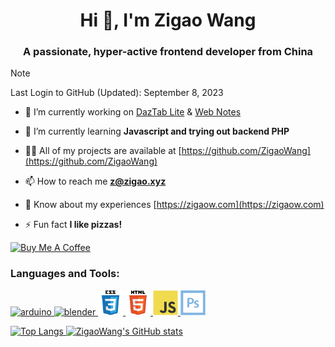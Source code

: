 <h1 align="center">Hi 👋, I'm Zigao Wang</h1>
<h3 align="center">A passionate, hyper-active frontend developer from China</h3>

> [!NOTE]
> Last Login to GitHub (Updated): September 8, 2023

- 🔭 I’m currently working on [DazTab Lite](https://github.com/ZigaoWang/daztab-lite) & [Web Notes](https://zigaowang.github.io/web-notes/)

- 🌱 I’m currently learning **Javascript and trying out backend PHP**

- 👨‍💻 All of my projects are available at [https://github.com/ZigaoWang](https://github.com/ZigaoWang)

- 📫 How to reach me **z@zigao.xyz**

- 📄 Know about my experiences [https://zigaow.com](https://zigaow.com)

- ⚡ Fun fact **I like pizzas!**

<a href="https://www.buymeacoffee.com/zigao" target="_blank"><img src="https://cdn.buymeacoffee.com/buttons/v2/default-yellow.png" alt="Buy Me A Coffee" style="height: 60px !important;width: 217px !important;" ></a>

<h3 align="left">Languages and Tools:</h3>
<p align="left"> <a href="https://www.arduino.cc/" target="_blank" rel="noreferrer"> <img src="https://cdn.worldvectorlogo.com/logos/arduino-1.svg" alt="arduino" width="40" height="40"/> </a> <a href="https://www.blender.org/" target="_blank" rel="noreferrer"> <img src="https://download.blender.org/branding/community/blender_community_badge_white.svg" alt="blender" width="40" height="40"/> </a> <a href="https://www.w3schools.com/css/" target="_blank" rel="noreferrer"> <img src="https://raw.githubusercontent.com/devicons/devicon/master/icons/css3/css3-original-wordmark.svg" alt="css3" width="40" height="40"/> </a> <a href="https://www.w3.org/html/" target="_blank" rel="noreferrer"> <img src="https://raw.githubusercontent.com/devicons/devicon/master/icons/html5/html5-original-wordmark.svg" alt="html5" width="40" height="40"/> </a> <a href="https://developer.mozilla.org/en-US/docs/Web/JavaScript" target="_blank" rel="noreferrer"> <img src="https://raw.githubusercontent.com/devicons/devicon/master/icons/javascript/javascript-original.svg" alt="javascript" width="40" height="40"/> </a> <a href="https://www.photoshop.com/en" target="_blank" rel="noreferrer"> <img src="https://raw.githubusercontent.com/devicons/devicon/master/icons/photoshop/photoshop-line.svg" alt="photoshop" width="40" height="40"/>

![Top Langs](https://github-readme-stats.vercel.app/api/top-langs/?username=ZigaoWang&layout=donut)
![ZigaoWang's GitHub stats](https://github-readme-stats.vercel.app/api?username=ZigaoWang&show_icons=true&theme=tokyonight)
